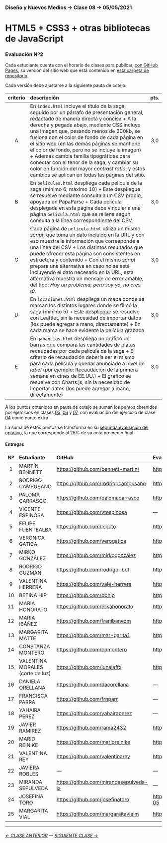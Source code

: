 ### Diseño y Nuevos Medios → Clase 08 → 05/05/2021

# HTML5 + CSS3 + otras bibliotecas de JavaScript

### Evaluación Nº2

Cada estudiante cuenta con el horario de clases para publicar, [con GitHub Pages](https://docs.github.com/es/free-pro-team@latest/github/working-with-github-pages/configuring-a-publishing-source-for-your-github-pages-site), su versión del sitio web que está contenido en [esta carpeta de repositorio](https://profesorfaco.github.io/dno037-2021/clase-08/).

Cada versión debe ajustarse a la siguiente pauta de cotejo:

| criterio | descripción             | pts. |
|:----:|:----------------------------|:----:|
| A | En `index.html` incluye el título de la saga, seguido por un párrafo de presentación general, redactado de manera directa y concisa + A la derecha y pegada abajo, mediante CSS incluye una imagen que, pesando menos de 200kb, se fusiona con el color de fondo de cada página en el sitio web (en las demás páginas se mantiene el color de fondo, pero no se incluye la imagen) + Además cambia familia tipográficas para conectar con el tenor de la saga, y cambiar su color en función del mayor *contrast ratio*, y estos cambios se aplican en todas las páginas del sitio. | 3,0 |
| B | En `peliculas.html` despliega cada película de la saga (mínimo 6, máximo 10) + Este despliegue se resuelve mediante consulta a un CSV propio, apoyada en PapaParse + Cada película desplegada en esta página debe vincular a una página `pelicula.html` que se rellena según consulta a la línea correspondiente del CSV. | 3,0 |
| C | Cada página de `pelicula.html` utiliza un mismo *script*, que toma un dato incluido en la URL y con eso muestra la información que corresponde a una línea del CSV + Los distintos resultados que puede ofrecer esta página son consistentes en estructura y contenido + Con el mismo *script* prepara una alternativa en caso no se esté incluyendo el dato necesario en la URL, esta alternativa muestra un mensaje de error amable, del tipo: *Hay un problema, pero soy yo, no eres tú.* | 3,0 |
| D | En `locaciones.html` despliega un mapa donde se marcan los distintos lugares donde se filmó la saga (mínimo 5) + Este despliegue se resuelve con Leaftlet, sin la necesidad de importar datos (los puede agregar a mano, directamente) + En cada marca se hace evidente la película grabada | 3,0 |
| E | En `ganancias.html` despliega un gráfico de barras que compara las cantidades de platas recaudadas por cada película de la saga + El criterio de recaudación debería ser el mismo para cada película y quedar anunciado a nivel de *label* (por ejemplo: Recaudación de la primera semana en cines de EE.UU.) + El gráfico se resuelve con Charts.js, sin la necesidad de importar datos (los puede agregar a mano, directamente) | 3,0 |


A los puntos obtenidos en pauta de cotejo se suman los puntos obtenidos por ejercicios en clases [05](https://github.com/profesorfaco/dno037-2021/tree/main/clase-05), [06](https://github.com/profesorfaco/dno037-2021/tree/main/clase-06) y [07](https://github.com/profesorfaco/dno037-2021/tree/main/clase-07), con evaluación del ejercicio de clase [04](https://github.com/profesorfaco/dno037-2021/tree/main/clase-04) como punto extra. 

La suma de estos puntos se transforma en su [segunda evaluación del optativo](https://docs.google.com/spreadsheets/d/1y-vg8WCTgtvDP9kuXv6epljoF-FRPLGwI4gvXVUrj18/edit?usp=sharing), la que corresponde al 25% de su nota promedio final.

#### Entregas

| Nº   | Estudiante      | GitHub    | Evaluación Nº2 |
|:----:|:----------------|:----------|:-------------------|
| 1    | MARTÍN BENNETT | https://github.com/bennett-martin/ | https://bennett-martin.github.io/dno-clase8-05-05/ |
| 2    | RODRIGO CAMPUSANO | https://github.com/rodrigocampusano | https://rodrigocampusano.github.io/Clase-8/ |
| 3    | PALOMA CARRASCO | https://github.com/palomacarrasco | https://palomacarrasco.github.io/dno037-clase-8 |
| 4    | VICENTE ESPINOSA | https://github.com/vtespinosa | — |
| 5    | FELIPE FUENTEALBA | https://github.com/leocto | https://leocto.github.io/Nuevos_Medios_8 |
| 6    | VERÓNICA GATICA | https://github.com/verogatica | https://verogatica.github.io/8clase_dno037/ |
| 7    | MIRKO GONZÁLEZ | https://github.com/mirkogonzalez | https://mirkogonzalez.github.io/clase_8 |
| 8   | RODRIGO GUZMÁN | https://github.com/rodrigo-bot | https://rodrigo-bot.github.io/dno037-clase08 |
| 9   | VALENTINA HERRERA | https://github.com/vale-herrera | https://vale-herrera.github.io/dno037-clase-8/ |
| 10   | BETINA HIP | https://github.com/bbhip | https://bbhip.github.io/dno-nuevos-medios-08/ |
| 11   | MARÍA HONORATO | https://github.com/elisahonorato | https://elisahonorato.github.io/evaluacion_2 |
| 12   | MARÍA IBÁÑEZ | https://github.com/franibanezm | https://franibanezm.github.io/clase_08 |
| 13   | MARGARITA MATTE | https://github.com/mar-garita1 | https://mar-garita1.github.io/clase-08 |
| 14   | CONSTANZA MONTERO | https://github.com/cpmontero | https://cpmontero.github.io/dno_nuevosmedios_clase8 |
| 15   | VALENTINA MORALES (corte de luz) | https://github.com/lunalaffx | https://lunalaffx.github.io/DNO037-clase8/ |
| 16   | DANIELA ORELLANA | https://github.com/dacorellana | — |
| 17   | FRANCISCA PARRA | https://github.com/frnparr | — |
| 18   | YAHAIRA PEREZ | https://github.com/yahairaperez | — |
| 19   | JAVIER RAMÍREZ | https://github.com/rama2432 | https://rama2432.github.io/DNO-clase8/ |
| 20   | MARIO REINIKE | https://github.com/marioreinike | https://marioreinike.github.io/dno037/clase-08/ |
| 21   | VALENTINA REY | https://github.com/valentinarey | https://valentinarey.github.io/E2_clase8 |
| 22   | JAVIERA ROBLES | — | — |
| 23   | MIRANDA SEPULVEDA | https://github.com/mirandasepulveda-la | — |
| 24   | JOSEFINA TORO | https://github.com/josefinatoro | https://josefinatoro.github.io/dno_nuevos_medios_clase05-05 |
| 25   | MARGARITA VIAL | https://github.com/margaraitavialm | https://margaraitavialm.github.io/evaluacion-2/ |

- - - - - - - - - - - - -

###### [← CLASE ANTERIOR](https://github.com/profesorfaco/dno037-2021/tree/main/clase-07) — [SIGUIENTE CLASE →](https://github.com/profesorfaco/dno037-2021/tree/main/clase-10)
